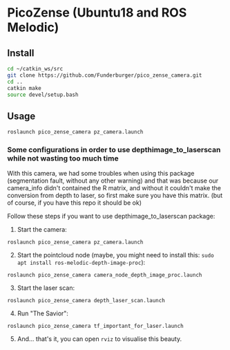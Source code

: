 # PicoZense (Ubuntu18 and ROS Melodic)

## Install


```bash
cd ~/catkin_ws/src
git clone https://github.com/Funderburger/pico_zense_camera.git
cd ..
catkin make 
source devel/setup.bash
```


## Usage 

```bash
roslaunch pico_zense_camera pz_camera.launch
```

### Some configurations in order to use depthimage_to_laserscan while not wasting too much time

With this camera, we had some troubles when using this package (segmentation fault, without any other warning) and that was because our camera_info didn't contained the R matrix, and without it couldn't make the conversion from depth to laser, so first make sure you have this matrix. (but of course, if you have this repo it should be ok)

Follow these steps if you want to use depthimage_to_laserscan package:

1. Start the camera: 

`roslaunch pico_zense_camera pz_camera.launch`

2. Start the pointcloud node (maybe, you might need to install this: `sudo apt install ros-melodic-depth-image-proc`):

`roslaunch pico_zense_camera camera_node_depth_image_proc.launch`

3. Start the laser scan: 

`roslaunch pico_zense_camera depth_laser_scan.launch`

4. Run "The Savior": 

`roslaunch pico_zense_camera tf_important_for_laser.launch`

5. And... that's it, you can open `rviz` to visualise this beauty.
